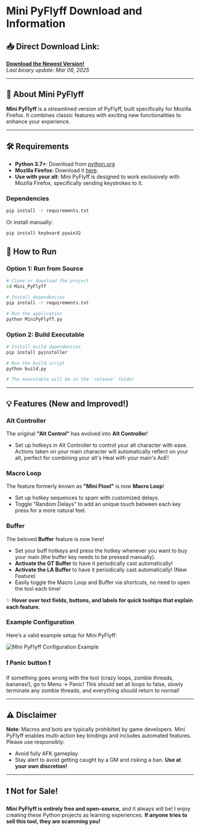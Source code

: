 # Mini PyFlyff Download and Information

## 📥 Direct Download Link:

[**Download the Newest Version!**](https://github.com/ils94/Mini_PyFlyff/releases/download/release_v2/MiniPyFlyff.zip)  
_Last binary update: Mar 06, 2025_

---

## 🌟 About Mini PyFlyff

**Mini PyFlyff** is a streamlined version of PyFlyff, built specifically for Mozilla Firefox. It combines classic features with exciting new functionalities to enhance your experience.

---

## 🛠️ Requirements

- **Python 3.7+**: Download from [python.org](https://www.python.org/)
- **Mozilla Firefox**: Download it [here](https://www.mozilla.org/).
- **Use with your alt**: Mini PyFlyff is designed to work exclusively with Mozilla Firefox, specifically sending keystrokes to it.

### Dependencies

```bash
pip install -r requirements.txt
```

Or install manually:

```bash
pip install keyboard pywin32
```

## 🚀 How to Run

### Option 1: Run from Source

```bash
# Clone or download the project
cd Mini_PyFlyff

# Install dependencies
pip install -r requirements.txt

# Run the application
python MiniPyFlyff.py
```

### Option 2: Build Executable

```bash
# Install build dependencies
pip install pyinstaller

# Run the build script
python build.py

# The executable will be in the 'release' folder
```

---

## 💡 Features (New and Improved!)

### **Alt Controller**

The original **"Alt Control"** has evolved into **Alt Controller**!

- Set up hotkeys in Alt Controller to control your alt character with ease. Actions taken on your main character will automatically reflect on your alt, perfect for combining your alt's Heal with your main's AoE!

### **Macro Loop**

The feature formerly known as **"Mini Ftool"** is now **Macro Loop**!

- Set up hotkey sequences to spam with customized delays.
- Toggle "Random Delays" to add an unique touch between each key press for a more natural feel.

### **Buffer**

The beloved **Buffer** feature is now here!

- Set your buff hotkeys and press the hotkey whenever you want to buy your main (the buffer key needs to be pressed manually).
- **Activate the GT Buffer** to have it periodically cast automatically!
- **Activate the LA Buffer** to have it periodically cast automatically! (New Feature)
- Easily toggle the Macro Loop and Buffer via shortcuts, no need to open the tool each time!

✨ **Hover over text fields, buttons, and labels for quick tooltips that explain each feature.**

### Example Configuration

Here’s a valid example setup for Mini PyFlyff:

![Mini PyFlyff Configuration Example](https://github.com/ils94/Mini_PyFlyff/blob/master/example.png?raw=true)

### ❗ **Panic button** ❗

If something goes wrong with the tool (crazy loops, zombie threads, bananas!), go to Menu → Panic! This should set all loops to false, slowly terminate any zombie threads, and everything should return to normal!

---

## ⚠️ Disclaimer

**Note**: Macros and bots are typically prohibited by game developers. Mini PyFlyff enables multi-action key bindings and includes automated features. Please use responsibly:

- Avoid fully AFK gameplay.
- Stay alert to avoid getting caught by a GM and risking a ban. **Use at your own discretion!**

---

## ❗ Not for Sale!

**Mini PyFlyff is entirely free and open-source**, and it always will be! I enjoy creating these Python projects as learning experiences. **If anyone tries to sell this tool, they are scamming you!**
